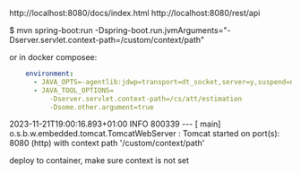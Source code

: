 http://localhost:8080/docs/index.html
http://localhost:8080/rest/api

$ mvn spring-boot:run -Dspring-boot.run.jvmArguments="-Dserver.servlet.context-path=/custom/context/path"

or in docker composee:
```yaml
    environment:
      - JAVA_OPTS=-agentlib:jdwp=transport=dt_socket,server=y,suspend=n,address=*:8787
      - JAVA_TOOL_OPTIONS=
          -Dserver.servlet.context-path=/cs/att/estimation
          -Dsome.other.argument=true
```

2023-11-21T19:00:16.893+01:00  INFO 800339 --- [           main] o.s.b.w.embedded.tomcat.TomcatWebServer  : Tomcat started on port(s): 8080 (http) with context path '/custom/context/path'

deploy to container, make sure context is not set